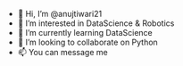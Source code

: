 - 👋 Hi, I’m @anujtiwari21
- 👀 I’m interested in DataScience & Robotics
- 🌱 I’m currently learning DataScience
- 💞️ I’m looking to collaborate on Python
- 📫 You can message me

<!---
anujtiwari21/anujtiwari21 is a ✨ special ✨ repository because its `README.md` (this file) appears on your GitHub profile.
You can click the Preview link to take a look at your changes.
--->
